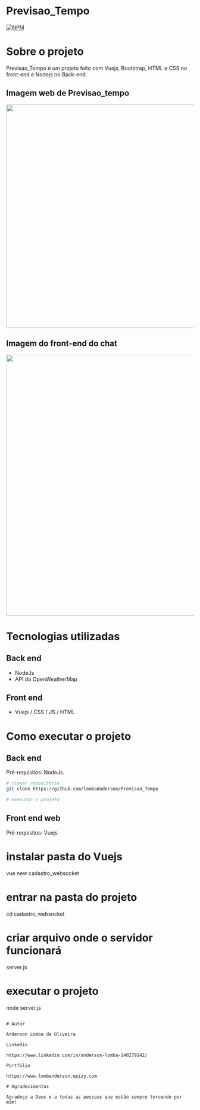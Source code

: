 # Previsao_Tempo
[![NPM](https://img.shields.io/npm/l/react)](https://github.com/LombaAnderson/Previsao_Tempo/blob/main/LICENSE)


# Sobre o projeto
Previsao_Tempo é um projeto feito com Vuejs, Bootstrap, HTML e CSS no front-end e Nodejs no Back-end. 


## Imagem web de Previsao_tempo
<div align="center">
<img src="https://user-images.githubusercontent.com/60937513/142774613-f15b79ef-fc8e-4af4-b926-44cccaa7fcc2.png" width="600" />
</div>

## Imagem do front-end do chat
<div align="center">
<img src="https://user-images.githubusercontent.com/60937513/142775881-7bdadc25-77aa-4e8e-af08-cb42c9a42d91.png" width="700" />
</div>


# Tecnologias utilizadas
## Back end
- NodeJs
- API do OpenWeatherMap


## Front end
- Vuejs / CSS / JS / HTML

# Como executar o projeto

## Back end
Pré-requisitos: NodeJs.

```bash
# clonar repositório
git clone https://github.com/lombaAnderson/Previsao_Tempo

# executar o projeto


```

## Front end web
Pré-requisitos: Vuejs  

# instalar pasta do Vuejs
vue new cadastro_websocket

# entrar na pasta do projeto 
cd cadastro_websocket

# criar arquivo onde o servidor funcionará
server.js

# executar o projeto
node server.js

```

# Autor

Anderson Lomba de Oliveira

Linkedin

https://www.linkedin.com/in/anderson-lomba-140279142/

Portfólio

https://www.lombanderson.epizy.com

# Agradecimentos

Agradeço a Deus e a todas as pessoas que estão sempre torcendo por mim!
